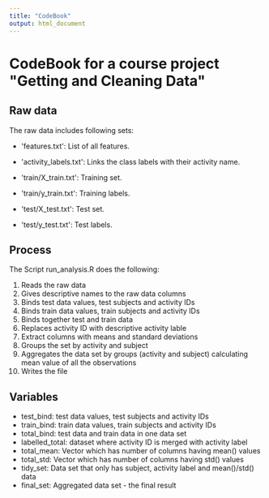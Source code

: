 ```yaml
---
title: "CodeBook"
output: html_document
---
```

# CodeBook for a course project "Getting and Cleaning Data"

## Raw data

The raw data includes following sets:

- 'features.txt': List of all features.

- 'activity_labels.txt': Links the class labels with their activity name.

- 'train/X_train.txt': Training set.

- 'train/y_train.txt': Training labels.

- 'test/X_test.txt': Test set.

- 'test/y_test.txt': Test labels.

## Process

The Script run_analysis.R does the following:

1) Reads the raw data
2) Gives descriptive names to the raw data columns
3) Binds test data values, test subjects and activity IDs
4) Binds train data values, train subjects and activity IDs
5) Binds together test and train data
6) Replaces activity ID with descriptive activity lable
7) Extract columns with means and standard deviations
8) Groups the set by activity and subject
9) Aggregates the data set by groups (activity and subject) calculating mean value of all the observations
10) Writes the file

## Variables
- test_bind: test data values, test subjects and activity IDs
- train_bind: train data values, train subjects and activity IDs
- total_bind: test data and train data in one data set
- labelled_total: dataset where activity ID is merged with activity label
- total_mean: Vector which has number of columns having mean() values
- total_std: Vector which has number of columns having std() values
- tidy_set: Data set that only has subject, activity label and mean()/std() data
- final_set: Aggregated data set - the final result
  
